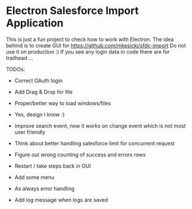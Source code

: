 # Electron Salesforce Import Application

This is just a fun project to check how to work with Electron.
The idea behind is to create GUI for https://github.com/mkesicki/sfdc-import
Do not use it on production :)
If you see any login data in code there are for trailhead ...

TODOs:
- Correct OAuth login
- Add Drag & Drop for file
- Proper/better way to load windows/files
- Yes, design I know :)
- Improve search event, now it works on change event which is not most user friendly
- Think about better handling salesforce limit for concurrent request
- Figure out wrong counting of success and errors rows
- Restart / take steps back in GUI
- Add some menu
- As always error handling

- Add log message when logs are saved
